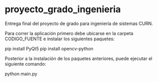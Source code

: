 # proyecto_grado_ingenieria
Entrega final del proyecto de grado para ingeniería de sistemas CURN.

Para correr la aplicación primero debe ubicarse en la carpeta CODIGO_FUENTE e instalar los siguientes paquetes:

pip install PyQt5
pip install opencv-python

Posterior a la instalación de los paquetes anteriores, puede ejecutar el siguiente comando:

python main.py
